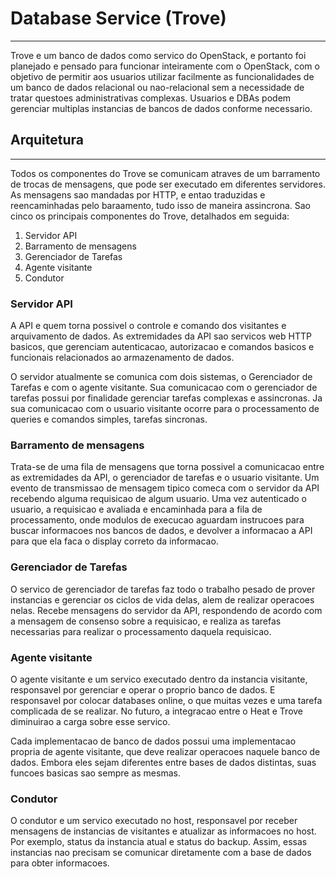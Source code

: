 # Database Service (Trove)
---

Trove e um banco de dados como servico do OpenStack, e portanto foi planejado e pensado para funcionar inteiramente com o OpenStack, com o objetivo de permitir aos usuarios utilizar facilmente as funcionalidades de um banco de dados relacional ou nao-relacional sem a necessidade de tratar questoes administrativas complexas. Usuarios e DBAs podem gerenciar multiplas instancias de bancos de dados conforme necessario.

## Arquitetura
---

Todos os componentes do Trove se comunicam atraves de um barramento de trocas de mensagens, que pode ser executado em diferentes servidores. As mensagens sao mandadas por HTTP, e entao traduzidas e reencaminhadas pelo baraamento, tudo isso de maneira assincrona. Sao cinco os principais componentes do Trove, detalhados em seguida:

1. Servidor API
2. Barramento de mensagens
3. Gerenciador de Tarefas
4. Agente visitante
5. Condutor

### Servidor API

A API e quem torna possivel o controle e comando dos visitantes e arquivamento de dados. As extremidades da API sao servicos web HTTP basicos, que gerenciam autenticacao, autorizacao e comandos basicos e funcionais relacionados ao armazenamento de dados.

O servidor atualmente se comunica com dois sistemas, o Gerenciador de Tarefas e com o agente visitante. Sua comunicacao com o gerenciador de tarefas possui por finalidade gerenciar tarefas complexas e assincronas. Ja sua comunicacao com o usuario visitante ocorre para o processamento de queries e comandos simples, tarefas sincronas.

### Barramento de mensagens

Trata-se de uma fila de mensagens que torna possivel a comunicacao entre as extremidades da API, o gerenciador de tarefas e o usuario visitante. Um evento de transmissao de mensagem tipico comeca com o servidor da API recebendo alguma requisicao de algum usuario. Uma vez autenticado o usuario, a requisicao e avaliada e encaminhada para a fila de processamento, onde modulos de execucao aguardam instrucoes para buscar informacoes nos bancos de dados, e devolver a informacao a API para que ela faca o display correto da informacao.

### Gerenciador de Tarefas

O servico de gerenciador de tarefas faz todo o trabalho pesado de prover instancias e gerenciar os ciclos de vida delas, alem de realizar operacoes nelas. Recebe mensagens do servidor da API, respondendo de acordo com a mensagem de consenso sobre a requisicao, e realiza as tarefas necessarias para realizar o processamento daquela requisicao.

### Agente visitante

O agente visitante e um servico executado dentro da instancia visitante, responsavel por gerenciar e operar o proprio banco de dados. E responsavel por colocar databases online, o que muitas vezes e uma tarefa complicada de se realizar. No futuro, a integracao entre o Heat e Trove diminuirao a carga sobre esse servico.

Cada implementacao de banco de dados possui uma implementacao propria de agente visitante, que deve realizar operacoes naquele banco de dados. Embora eles sejam diferentes entre bases de dados distintas, suas funcoes basicas sao sempre as mesmas.

### Condutor

O condutor e um servico executado no host, responsavel por receber mensagens de instancias de visitantes e atualizar as informacoes no host. Por exemplo, status da instancia atual e status do backup. Assim, essas instancias nao precisam se comunicar diretamente com a base de dados para obter informacoes.
